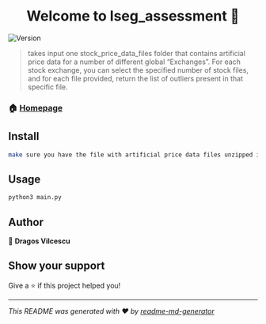 <h1 align="center">Welcome to lseg_assessment 👋</h1>
<p>
  <img alt="Version" src="https://img.shields.io/badge/version-1-blue.svg?cacheSeconds=2592000" />
</p>

> takes input one stock_price_data_files folder that contains artificial price data for a number of different global “Exchanges”. For each stock exchange, you can select the specified number of stock files, and for each file provided, return the list of outliers present in that specific file.

### 🏠 [Homepage](https://github.com/DragosV29/lseg_assessment/blob/main/src/README.md)

## Install

```sh
make sure you have the file with artificial price data files unzipped in curret directory under the name of stock_price_data_files. Go to src and run python3 main.py.  
```

## Usage

```sh
python3 main.py
```

## Author

👤 **Dragos Vilcescu**


## Show your support

Give a ⭐️ if this project helped you!

***
_This README was generated with ❤️ by [readme-md-generator](https://github.com/kefranabg/readme-md-generator)_